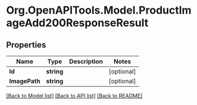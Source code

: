 # Org.OpenAPITools.Model.ProductImageAdd200ResponseResult

## Properties

Name | Type | Description | Notes
------------ | ------------- | ------------- | -------------
**Id** | **string** |  | [optional] 
**ImagePath** | **string** |  | [optional] 

[[Back to Model list]](../README.md#documentation-for-models) [[Back to API list]](../README.md#documentation-for-api-endpoints) [[Back to README]](../README.md)

